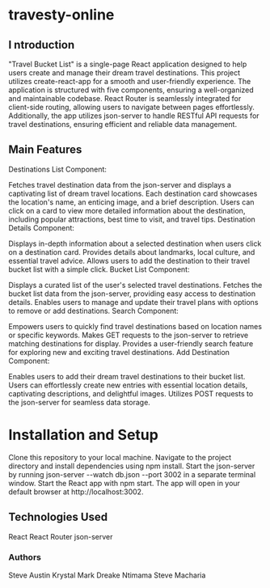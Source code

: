 # travesty-online
 ## I   ntroduction

"Travel Bucket List" is a single-page React application designed to help users create and manage their dream travel destinations. This project utilizes create-react-app for a smooth and user-friendly experience. The application is structured with five components, ensuring a well-organized and maintainable codebase. React Router is seamlessly integrated for client-side routing, allowing users to navigate between pages effortlessly. Additionally, the app utilizes json-server to handle RESTful API requests for travel destinations, ensuring efficient and reliable data management.

## Main Features
Destinations List Component:

Fetches travel destination data from the json-server and displays a captivating list of dream travel locations.
Each destination card showcases the location's name, an enticing image, and a brief description.
Users can click on a card to view more detailed information about the destination, including popular attractions, best time to visit, and travel tips.
Destination Details Component:

Displays in-depth information about a selected destination when users click on a destination card.
Provides details about landmarks, local culture, and essential travel advice.
Allows users to add the destination to their travel bucket list with a simple click.
Bucket List Component:

Displays a curated list of the user's selected travel destinations.
Fetches the bucket list data from the json-server, providing easy access to destination details.
Enables users to manage and update their travel plans with options to remove or add destinations.
Search Component:

Empowers users to quickly find travel destinations based on location names or specific keywords.
Makes GET requests to the json-server to retrieve matching destinations for display.
Provides a user-friendly search feature for exploring new and exciting travel destinations.
Add Destination Component:

Enables users to add their dream travel destinations to their bucket list.
Users can effortlessly create new entries with essential location details, captivating descriptions, and delightful images.
Utilizes POST requests to the json-server for seamless data storage.
 #   Installation and Setup
Clone this repository to your local machine.
Navigate to the project directory and install dependencies using npm install.
Start the json-server by running json-server --watch db.json --port 3002 in a separate terminal window.
Start the React app with npm start.
The app will open in your default browser at http://localhost:3002.


## Technologies Used
React
React Router
json-server
### Authors
Steve Austin 
Krystal Mark
Dreake Ntimama
Steve Macharia